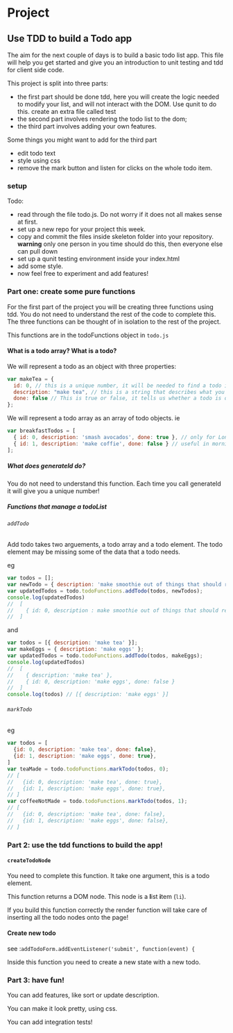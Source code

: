 # Project

## Use TDD to build a Todo app

The aim for the next couple of days is to build a basic todo list app. This file will help you get started and give you an introduction to unit testing and tdd for client side code.

This project is split into three parts:
  * the first part should be done tdd, here you will create the logic needed to modify your list, and will not interact with the DOM. Use qunit to do this. create an extra file called test
  * the second part involves rendering the todo list to the dom;
  * the third part involves adding your own features.

Some things you might want to add for the third part
  * edit todo text
  * style using css
  * remove the mark button and listen for clicks on the whole todo item.

### setup

Todo:
  * read through the file todo.js. Do not worry if it does not all makes sense at first.
  * set up a new repo for your project this week.
  * copy and commit the files inside skeleton folder into your repository. **warning** only one person in you time should do this, then everyone else can pull down
  * set up a qunit testing environment inside your index.html
  * add some style.
  * now feel free to experiment and add features!


### Part one: create some pure functions

For the first part of the project you will be creating three functions using tdd. You do not need to understand the rest of the code to complete this. The three functions can be thought of in isolation to the rest of the project.

This functions are in the todoFunctions object in `todo.js`


#### What is a todo array? What is a todo?

We will represent a todo as an object with three properties:
```js
var makeTea = {
  id: 0, // this is a unique number, it will be needed to find a todo in a todo list,
  description: "make tea", // this is a string that describes what you need to do,
  done: false // This is true or false, it tells us whether a todo is done or not
};
```
We will represent a todo array as an array of todo objects. ie
```js
var breakfastTodos = [
  { id: 0, description: 'smash avocados', done: true }, // only for London
  { id: 1, description: 'make coffie', done: false } // useful in morning
];
```
##### What does generateId do?
You do not need to understand this function. Each time you call generateId it will give you a unique number!

##### Functions that manage a todoList

###### `addTodo`
Add todo takes two arguements, a todo array and a todo element. The todo element may be missing some of the data that a todo needs.

eg
```js
var todos = [];
var newTodo = { description: 'make smoothie out of things that should really be cooked' };
var updatedTodos = todo.todoFunctions.addTodo(todos, newTodos);
console.log(updatedTodos)
//  [
//    { id: 0, description : make smoothie out of things that should really be cooked, done: false }
//  ]
```
and
```js
var todos = [{ description: 'make tea' }];
var makeEggs = { description: 'make eggs' };
var updatedTodos = todo.todoFunctions.addTodo(todos, makeEggs);
console.log(updatedTodos)
//  [
//    { description: 'make tea' },
//    { id: 0, description: 'make eggs', done: false }
//  ]
console.log(todos) // [{ description: 'make eggs' }]
```

###### `markTodo`
eg
```js
var todos = [
  {id: 0, description: 'make tea', done: false},
  {id: 1, description: 'make eggs', done: true},
]
var teaMade = todo.todoFunctions.markTodo(todos, 0);
// [
//   {id: 0, description: 'make tea', done: true},
//   {id: 1, description: 'make eggs', done: true},
// ]
var coffeeNotMade = todo.todoFunctions.markTodo(todos, 1);
// [
//   {id: 0, description: 'make tea', done: false},
//   {id: 1, description: 'make eggs', done: false},
// ]
```

### Part 2: use the tdd functions to build the app!

#### `createTodoNode`
You need to complete this function. It take one argument, this is a todo element.

This function returns a DOM node. This node is a **l**ist **i**tem (`li`).

If you build this function correctly the render function will take care of inserting all the todo nodes onto the page!

#### Create new todo
see :`addTodoForm.addEventListener('submit', function(event) {`

Inside this function you need to create a new state with a new todo. 

### Part 3: have fun!

You can add features, like sort or update description.

You can make it look pretty, using css.

You can add integration tests!
